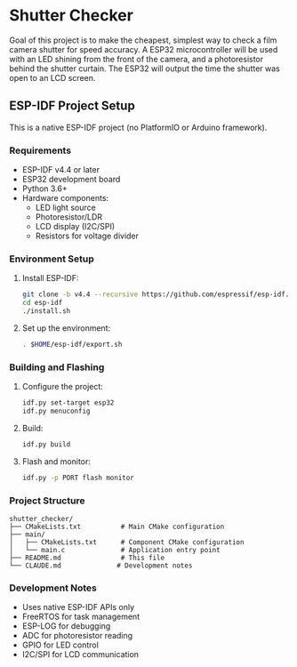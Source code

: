 # Shutter Checker

Goal of this project is to make the cheapest, simplest way to check a film camera shutter for speed accuracy. A ESP32 microcontroller will be used with an LED shining from the front of the camera, and a photoresistor behind the shutter curtain. The ESP32 will output the time the shutter was open to an LCD screen.

## ESP-IDF Project Setup

This is a native ESP-IDF project (no PlatformIO or Arduino framework).

### Requirements

- ESP-IDF v4.4 or later
- ESP32 development board
- Python 3.6+
- Hardware components:
  - LED light source
  - Photoresistor/LDR
  - LCD display (I2C/SPI)
  - Resistors for voltage divider

### Environment Setup

1. Install ESP-IDF:
   ```bash
   git clone -b v4.4 --recursive https://github.com/espressif/esp-idf.git
   cd esp-idf
   ./install.sh
   ```

2. Set up the environment:
   ```bash
   . $HOME/esp-idf/export.sh
   ```

### Building and Flashing

1. Configure the project:
   ```bash
   idf.py set-target esp32
   idf.py menuconfig
   ```

2. Build:
   ```bash
   idf.py build
   ```

3. Flash and monitor:
   ```bash
   idf.py -p PORT flash monitor
   ```

### Project Structure

```
shutter_checker/
├── CMakeLists.txt          # Main CMake configuration
├── main/
│   ├── CMakeLists.txt      # Component CMake configuration
│   └── main.c              # Application entry point
├── README.md               # This file
└── CLAUDE.md              # Development notes
```

### Development Notes

- Uses native ESP-IDF APIs only
- FreeRTOS for task management
- ESP-LOG for debugging
- ADC for photoresistor reading
- GPIO for LED control
- I2C/SPI for LCD communication

